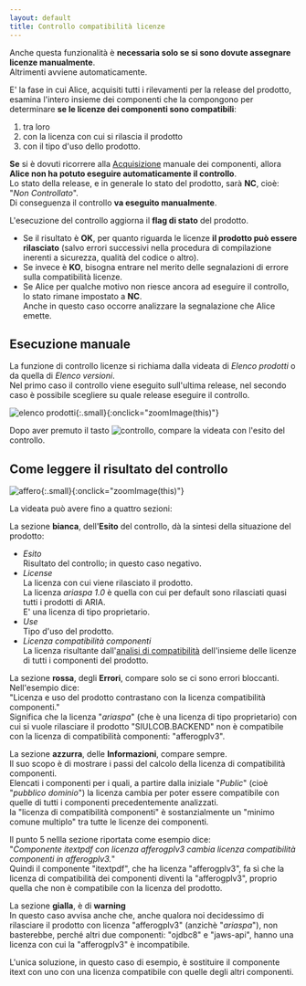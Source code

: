```yaml
---
layout: default
title: Controllo compatibilità licenze 
---
```


Anche questa funzionalità è **necessaria solo se si sono dovute assegnare licenze manualmente**.  
Altrimenti avviene automaticamente.

E' la fase in cui Alice, acquisiti tutti i rilevamenti per la release del prodotto, esamina l'intero insieme dei componenti che la compongono per determinare **se le licenze dei componenti sono compatibili**:
1. tra loro
2. con la licenza con cui si rilascia il prodotto
3. con il tipo d'uso dello prodotto. 

**Se** si è dovuti ricorrere alla [Acquisizione](acquisizione) manuale dei componenti, allora **Alice non ha potuto eseguire automaticamente il controllo**.  
Lo stato della release, e in generale lo stato del prodotto, sarà **NC**, cioè: "*Non Controllato*".  
Di conseguenza il controllo **va eseguito manualmente**.

L'esecuzione del controllo aggiorna il **flag di stato** del prodotto.  
* Se il risultato è **OK**, per quanto riguarda le licenze **il prodotto può essere rilasciato** (salvo errori successivi nella procedura di compilazione inerenti a sicurezza, qualità del codice o altro).
* Se invece è **KO**, bisogna entrare nel merito delle segnalazioni di errore sulla compatibilità licenze.
* Se Alice per qualche motivo non riesce ancora ad eseguire il controllo, lo stato rimane impostato a **NC**.  
Anche in questo caso occorre analizzare la segnalazione che Alice emette.

## Esecuzione manuale

La funzione di controllo licenze si richiama dalla videata di *Elenco prodotti* o da quella di *Elenco versioni*.  
Nel primo caso il controllo viene eseguito sull'ultima release, nel secondo caso è possibile scegliere su quale release eseguire il controllo.

![elenco prodotti]({{site.baseurl}}/assets/elenco_prodotti.png){:.small}{:onclick="zoomImage(this)"}

Dopo aver premuto il tasto ![controllo]({{site.baseurl}}/assets/pulsante_controlla.png), compare la videata con l'esito del controllo.


## Come leggere il risultato del controllo

![affero]({{site.baseurl}}/assets/compatib_affero.png){:.small}{:onclick="zoomImage(this)"}

La videata può avere fino a quattro sezioni:

La sezione **bianca**, dell'**Esito** del controllo, dà la sintesi della situazione del prodotto:  
* *Esito*  
Risultato del controllo; in questo caso negativo.
* *License*  
La licenza con cui viene rilasciato il prodotto.  
La licenza *ariaspa 1.0* è quella con cui per default sono rilasciati quasi tutti i prodotti di ARIA.  
E' una licenza di tipo proprietario.
* *Use*  
Tipo d'uso del prodotto.
* *Licenza compatibilità componenti*  
La licenza risultante dall'[analisi di compatibilità](analisi_compatibilita) dell'insieme delle licenze di tutti i componenti del prodotto.


La sezione **rossa**, degli **Errori**, compare solo se ci sono errori bloccanti.  
Nell'esempio dice:  
"Licenza e uso del prodotto contrastano con la licenza compatibilità componenti."  
Significa che la licenza "*ariaspa*" (che è una licenza di tipo proprietario) con cui si vuole rilasciare il prodotto "SIULCOB.BACKEND" non è compatibile  con la licenza di compatibilità componenti: "afferogplv3".

La sezione **azzurra**, delle **Informazioni**, compare sempre.  
Il suo scopo è di mostrare i passi del calcolo della licenza di compatibilità componenti.  
Elencati i componenti per i quali, a partire dalla iniziale "*Public*" (cioè "*pubblico dominio*") la licenza cambia per poter essere compatibile con quelle di tutti i componenti precedentemente analizzati.  
la "licenza di compatibilità componenti" è sostanzialmente un "minimo comune multiplo" tra tutte le licenze dei componenti.

Il punto 5 nellla sezione riportata come esempio dice:  
"*Componente itextpdf con licenza afferogplv3 cambia licenza compatibilità componenti in afferogplv3.*"  
Quindi il componente "itextpdf", che ha licenza "afferogplv3", fa sì che la licenza di compatibilità dei componenti diventi la "afferogplv3", proprio quella che non è compatibile con la licenza del prodotto.  

La sezione **gialla**, è di **warning**  
In questo caso avvisa anche che, anche qualora noi decidessimo di rilasciare il prodotto con licenza "afferogplv3" (anzichè "*ariaspa*"), non basterebbe, perché altri due componenti: "ojdbc8" e "jaws-api", hanno una licenza con cui la "afferogplv3" è incompatibile.

L'unica soluzione, in questo caso di esempio, è sostituire il componente itext con uno con una licenza compatibile con quelle degli altri componenti.

<!--Altri esempi sono riportati alla voce [Casistica errori](casistica_errori.md) di questa documentazione.-->
